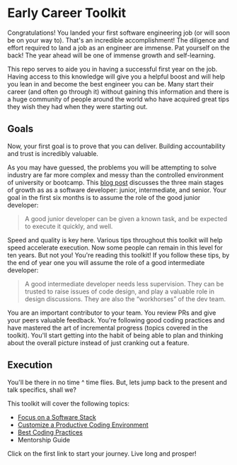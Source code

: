 Early Career Toolkit
=======

Congratulations! You landed your first software engineering job (or will soon be on your way to).
That's an incredible accomplishment! The diligence and effort required to land a job as an engineer are immense.
Pat yourself on the back! The year ahead will be one of immense growth and self-learning.

This repo serves to aide you in having a successful first year on the job.
Having access to this knowledge will give you a helpful boost and will help you lean in and become the best engineer you can be.
Many start their career (and often go through it) without gaining this information and there is a huge community of people around the
world who have acquired great tips they wish they had when they were starting out.

Goals
-----
Now, your first goal is to prove that you can deliver.
Building accountability and trust is incredibly valuable.

As you may have guessed, the problems you will be attempting to solve industry are far more complex and messy than the controlled environment of university or bootcamp.
This [blog post](http://mattbriggs.net/blog/2015/06/01/the-role-of-a-senior-developer/) discusses the three main stages of growth as as a software developer: junior, intermediate, and senior.
Your goal in the first six months is to assume the role of the good junior developer:

> A good junior developer can be given a known task, and be expected to execute it quickly, and well.

Speed and quality is key here. Various tips throughout this toolkit will help speed accelerate execution.
Now some people can remain in this level for ten years. But not you! You're reading this toolkit!
If you follow these tips, by the end of year one you will assume the role of a good intermediate developer:

> A good intermediate developer needs less supervision. They can be trusted to raise issues of code design, and play a valuable role in design discussions. They are also the “workhorses” of the dev team.

You are an important contributor to your team. You review PRs and give your peers valuable feedback.
You're following good coding practices and have mastered the art of incremental progress (topics covered in the toolkit).
You'll start getting into the habit of being able to plan and thinking about the overall picture instead of just cranking out a feature.

Execution
----
You'll be there in no time ^ time flies. But, lets jump back to the present and talk specifics, shall we?

This toolkit will cover the following topics:

 - [Focus on a Software Stack](content/stack_focus.md)
 - [Customize a Productive Coding Environment](content/customize_your_environment.md)
 - [Best Coding Practices](content/best_coding_practices.md)
 - Mentorship Guide

Click on the first link to start your journey. Live long and prosper!
